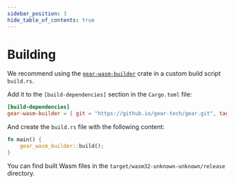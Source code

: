 ```yaml
---
sidebar_position: 3
hide_table_of_contents: true
---
```


# Building

We recommend using the [`gear-wasm-builder`](https://docs.gear.rs/gear_wasm_builder/) crate in a custom build script `build.rs`.

Add it to the `[build-dependencies]` section in the `Cargo.toml` file:

```toml
[build-dependencies]
gear-wasm-builder = { git = "https://github.io/gear-tech/gear.git", tag = "v1.0.0" }
```

And create the `build.rs` file with the following content:

```rust
fn main() {
    gear_wasm_builder::build();
}
```

You can find built Wasm files in the `target/wasm32-unknown-unknown/release` directory.
